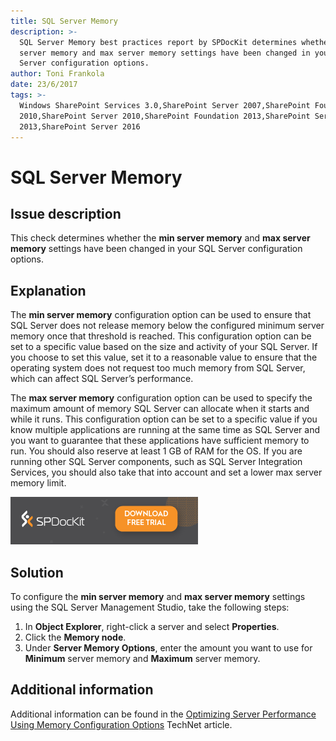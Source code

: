 ```yaml
---
title: SQL Server Memory
description: >-
  SQL Server Memory best practices report by SPDocKit determines whether the min
  server memory and max server memory settings have been changed in your SQL
  Server configuration options.
author: Toni Frankola
date: 23/6/2017
tags: >-
  Windows SharePoint Services 3.0,SharePoint Server 2007,SharePoint Foundation
  2010,SharePoint Server 2010,SharePoint Foundation 2013,SharePoint Server
  2013,SharePoint Server 2016
---
```


# SQL Server Memory

## Issue description

This check determines whether the **min server memory** and **max server memory** settings have been changed in your SQL Server configuration options.

## Explanation

The **min server memory** configuration option can be used to ensure that SQL Server does not release memory below the configured minimum server memory once that threshold is reached. This configuration option can be set to a specific value based on the size and activity of your SQL Server. If you choose to set this value, set it to a reasonable value to ensure that the operating system does not request too much memory from SQL Server, which can affect SQL Server’s performance.

The **max server memory** configuration option can be used to specify the maximum amount of memory SQL Server can allocate when it starts and while it runs. This configuration option can be set to a specific value if you know multiple applications are running at the same time as SQL Server and you want to guarantee that these applications have sufficient memory to run. You should also reserve at least 1 GB of RAM for the OS. If you are running other SQL Server components, such as SQL Server Integration Services, you should also take that into account and set a lower max server memory limit.

[![Download SPDocKit](../.gitbook/assets/spdockit_download.png)](http://bit.ly/2US0Zna)

## Solution

To configure the **min server memory** and **max server memory** settings using the SQL Server Management Studio, take the following steps:

1. In **Object Explorer**, right-click a server and select **Properties**. 
2. Click the **Memory node**.
3. Under **Server Memory Options**, enter the amount you want to use for **Minimum** server memory and **Maximum** server memory.

## Additional information

Additional information can be found in the [Optimizing Server Performance Using Memory Configuration Options](https://technet.microsoft.com/en-us/library/ms177455%28v=sql.105%29.aspx) TechNet article.

